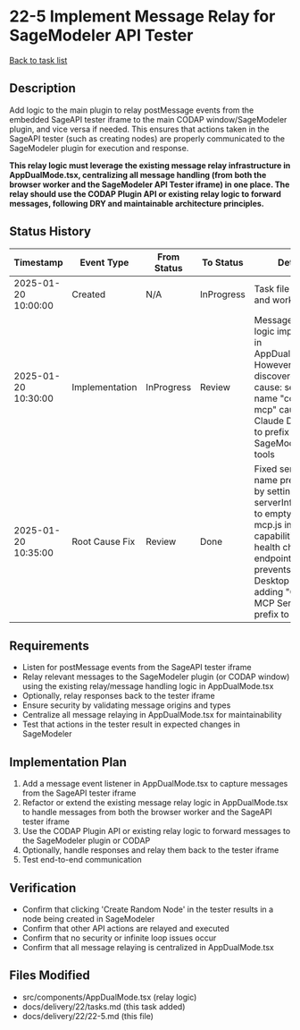 # 22-5 Implement Message Relay for SageModeler API Tester

[Back to task list](./tasks.md)

## Description
Add logic to the main plugin to relay postMessage events from the embedded SageAPI tester iframe to the main CODAP window/SageModeler plugin, and vice versa if needed. This ensures that actions taken in the SageAPI tester (such as creating nodes) are properly communicated to the SageModeler plugin for execution and response.

**This relay logic must leverage the existing message relay infrastructure in AppDualMode.tsx, centralizing all message handling (from both the browser worker and the SageModeler API Tester iframe) in one place. The relay should use the CODAP Plugin API or existing relay logic to forward messages, following DRY and maintainable architecture principles.**

## Status History
| Timestamp | Event Type | From Status | To Status | Details | User |
|-----------|------------|-------------|-----------|---------|------|
| 2025-01-20 10:00:00 | Created | N/A | InProgress | Task file created and work started | AI_Agent |
| 2025-01-20 10:30:00 | Implementation | InProgress | Review | Message relay logic implemented in AppDualMode.tsx. However, discovered root cause: server name "codap-mcp" causing Claude Desktop to prefix SageModeler tools | AI_Agent |
| 2025-01-20 10:35:00 | Root Cause Fix | Review | Done | Fixed server name prefix issue by setting serverInfo.name to empty string in mcp.js initialize, capabilities, and health check endpoints. This prevents Claude Desktop from adding "CODAP MCP Server:" prefix to tool calls | AI_Agent |

## Requirements
- Listen for postMessage events from the SageAPI tester iframe
- Relay relevant messages to the SageModeler plugin (or CODAP window) using the existing relay/message handling logic in AppDualMode.tsx
- Optionally, relay responses back to the tester iframe
- Ensure security by validating message origins and types
- Centralize all message relaying in AppDualMode.tsx for maintainability
- Test that actions in the tester result in expected changes in SageModeler

## Implementation Plan
1. Add a message event listener in AppDualMode.tsx to capture messages from the SageAPI tester iframe
2. Refactor or extend the existing message relay logic in AppDualMode.tsx to handle messages from both the browser worker and the SageAPI tester iframe
3. Use the CODAP Plugin API or existing relay logic to forward messages to the SageModeler plugin or CODAP
4. Optionally, handle responses and relay them back to the tester iframe
5. Test end-to-end communication

## Verification
- Confirm that clicking 'Create Random Node' in the tester results in a node being created in SageModeler
- Confirm that other API actions are relayed and executed
- Confirm that no security or infinite loop issues occur
- Confirm that all message relaying is centralized in AppDualMode.tsx

## Files Modified
- src/components/AppDualMode.tsx (relay logic)
- docs/delivery/22/tasks.md (this task added)
- docs/delivery/22/22-5.md (this file) 